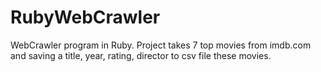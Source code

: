 # RubyWebCrawler
WebCrawler program in Ruby.
Project takes 7 top movies from imdb.com and saving a title, year, rating, director to csv file these movies. 
